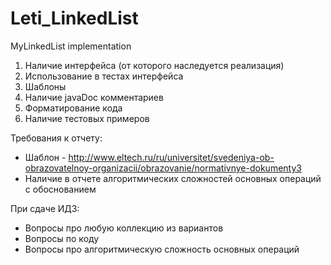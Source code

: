# Leti_LinkedList
MyLinkedList implementation

1. Наличие интерфейса (от которого наследуется реализация)
2. Использование в тестах интерфейса
3. Шаблоны
4. Наличие javaDoc комментариев
5. Форматирование кода
6. Наличие тестовых примеров

Требования к отчету:
* Шаблон - http://www.eltech.ru/ru/universitet/svedeniya-ob-obrazovatelnoy-organizacii/obrazovanie/normativnye-dokumenty3
* Наличие в отчете алгоритмических сложностей основных операций с обоснованием

При сдаче ИДЗ:
* Вопросы про любую коллекцию из вариантов
* Вопросы по коду
* Вопросы про алгоритмическую сложность основных операций
